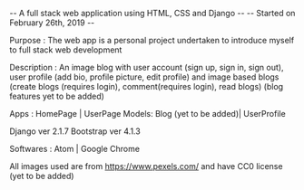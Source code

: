 -- A full stack web application using HTML, CSS and Django --
-- Started on February 26th, 2019 --

Purpose : The web app is a personal project undertaken to introduce myself to full stack web development


Description : An image blog with user account (sign up, sign in, sign out), user profile (add bio, profile picture, edit profile) and image based blogs (create blogs (requires login), comment(requires login), read blogs) (blog features yet to be added)



Apps : HomePage | UserPage
Models: Blog (yet to be added)| UserProfile


Django ver 2.1.7
Bootstrap ver 4.1.3


Softwares : Atom | Google Chrome


All images used are from https://www.pexels.com/ and have CC0 license (yet to be added)
